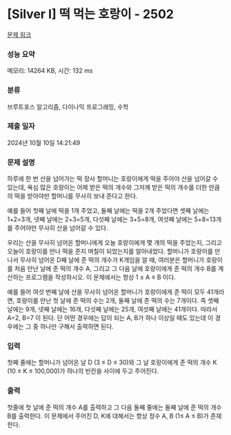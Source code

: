 # [Silver I] 떡 먹는 호랑이 - 2502 

[문제 링크](https://www.acmicpc.net/problem/2502) 

### 성능 요약

메모리: 14264 KB, 시간: 132 ms

### 분류

브루트포스 알고리즘, 다이나믹 프로그래밍, 수학

### 제출 일자

2024년 10월 10일 14:21:49

### 문제 설명

<p>하루에 한 번 산을 넘어가는 떡 장사 할머니는 호랑이에게 떡을 주어야 산을 넘어갈 수 있는데, 욕심 많은 호랑이는 어제 받은 떡의 개수와 그저께 받은 떡의 개수를 더한 만큼의 떡을 받아야만 할머니를 무사히 보내 준다고 한다. </p>

<p>예를 들어 첫째 날에 떡을 1개 주었고, 둘째 날에는 떡을 2개 주었다면 셋째 날에는 1+2=3개, 넷째 날에는 2+3=5개, 다섯째 날에는 3+5=8개, 여섯째 날에는 5+8=13개를 주어야만 무사히 산을 넘어갈 수 있다. </p>

<p>우리는 산을 무사히 넘어온 할머니에게 오늘 호랑이에게 몇 개의 떡을 주었는지, 그리고 오늘이 호랑이를 만나 떡을 준지 며칠이 되었는지를 알아내었다. 할머니가 호랑이를 만나서 무사히 넘어온 D째 날에 준 떡의 개수가 K개임을 알 때, 여러분은 할머니가 호랑이를 처음 만난 날에 준 떡의 개수 A, 그리고 그 다음 날에 호랑이에게 준 떡의 개수 B를 계산하는 프로그램을 작성하시오. 이 문제에서는 항상 1 ≤ A ≤ B 이다.</p>

<p>예를 들어 여섯 번째 날에 산을 무사히 넘어온 할머니가 호랑이에게 준 떡이 모두 41개라면, 호랑이를 만난 첫 날에 준 떡의 수는 2개, 둘째 날에 준 떡의 수는 7개이다. 즉 셋째 날에는 9개, 넷째 날에는 16개, 다섯째 날에는 25개, 여섯째 날에는 41개이다. 따라서 A=2, B=7 이 된다. 단 어떤 경우에는 답이 되는 A, B가 하나 이상일 때도 있는데 이 경우에는 그 중 하나만 구해서 출력하면 된다.</p>

### 입력 

 <p>첫째 줄에는 할머니가 넘어온 날 D (3 ≤ D ≤ 30)와 그 날 호랑이에게 준 떡의 개수 K (10 ≤ K ≤ 100,000)가 하나의 빈칸을 사이에 두고 주어진다. </p>

### 출력 

 <p>첫줄에 첫 날에 준 떡의 개수 A를 출력하고 그 다음 둘째 줄에는 둘째 날에 준 떡의 개수 B를 출력한다. 이 문제에서 주어진 D, K에 대해서는 항상 정수 A, B (1≤ A ≤ B)가 존재한다. </p>

